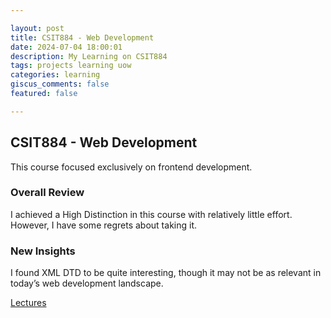 ```yaml
---

layout: post  
title: CSIT884 - Web Development  
date: 2024-07-04 18:00:01  
description: My Learning on CSIT884  
tags: projects learning uow  
categories: learning  
giscus_comments: false  
featured: false  

---
```


## CSIT884 - Web Development

This course focused exclusively on frontend development.

### Overall Review

I achieved a High Distinction in this course with relatively little effort. However, I have some regrets about taking it.

### New Insights

I found XML DTD to be quite interesting, though it may not be as relevant in today’s web development landscape.

[Lectures](/assets/pdf/Web.zip)